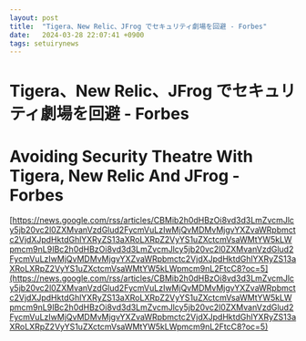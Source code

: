 ```yaml
---
layout: post
title:  "Tigera、New Relic、JFrog でセキュリティ劇場を回避 - Forbes"
date:   2024-03-28 22:07:41 +0900
tags: setuirynews 
---
```


# Tigera、New Relic、JFrog でセキュリティ劇場を回避 - Forbes



# Avoiding Security Theatre With Tigera, New Relic And JFrog - Forbes

[https://news.google.com/rss/articles/CBMib2h0dHBzOi8vd3d3LmZvcmJlcy5jb20vc2l0ZXMvanVzdGlud2FycmVuLzIwMjQvMDMvMjgvYXZvaWRpbmctc2VjdXJpdHktdGhlYXRyZS13aXRoLXRpZ2VyYS1uZXctcmVsaWMtYW5kLWpmcm9nL9IBc2h0dHBzOi8vd3d3LmZvcmJlcy5jb20vc2l0ZXMvanVzdGlud2FycmVuLzIwMjQvMDMvMjgvYXZvaWRpbmctc2VjdXJpdHktdGhlYXRyZS13aXRoLXRpZ2VyYS1uZXctcmVsaWMtYW5kLWpmcm9nL2FtcC8?oc=5](https://news.google.com/rss/articles/CBMib2h0dHBzOi8vd3d3LmZvcmJlcy5jb20vc2l0ZXMvanVzdGlud2FycmVuLzIwMjQvMDMvMjgvYXZvaWRpbmctc2VjdXJpdHktdGhlYXRyZS13aXRoLXRpZ2VyYS1uZXctcmVsaWMtYW5kLWpmcm9nL9IBc2h0dHBzOi8vd3d3LmZvcmJlcy5jb20vc2l0ZXMvanVzdGlud2FycmVuLzIwMjQvMDMvMjgvYXZvaWRpbmctc2VjdXJpdHktdGhlYXRyZS13aXRoLXRpZ2VyYS1uZXctcmVsaWMtYW5kLWpmcm9nL2FtcC8?oc=5)

